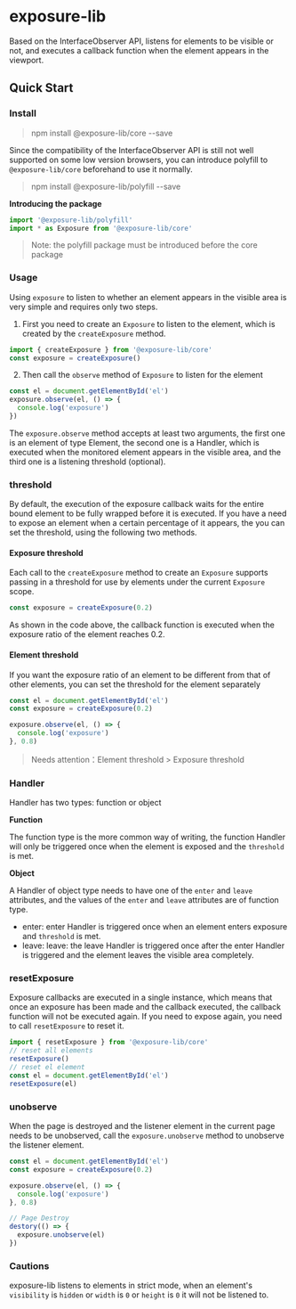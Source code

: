 # exposure-lib

Based on the InterfaceObserver API, listens for elements to be visible or not, and executes a callback function when the element appears in the viewport.

## Quick Start

### Install

> npm install @exposure-lib/core --save

Since the compatibility of the InterfaceObserver API is still not well supported on some low version browsers, you can introduce polyfill to `@exposure-lib/core` beforehand to use it normally.

> npm install @exposure-lib/polyfill --save

**Introducing the package**

```ts
import '@exposure-lib/polyfill'
import * as Exposure from '@exposure-lib/core'
```

> Note: the polyfill package must be introduced before the core package

### Usage

Using `exposure` to listen to whether an element appears in the visible area is very simple and requires only two steps.

1. First you need to create an `Exposure` to listen to the element, which is created by the `createExposure` method.

```ts
import { createExposure } from '@exposure-lib/core'
const exposure = createExposure()
```

2. Then call the `observe` method of `Exposure` to listen for the element

```ts
const el = document.getElementById('el')
exposure.observe(el, () => {
  console.log('exposure')
})
```
The `exposure.observe` method accepts at least two arguments, the first one is an element of type Element, the second one is a Handler, which is executed when the monitored element appears in the visible area, and the third one is a listening threshold (optional).


### threshold

By default, the execution of the exposure callback waits for the entire bound element to be fully wrapped before it is executed. If you have a need to expose an element when a certain percentage of it appears, the
you can set the threshold, using the following two methods.

#### Exposure threshold

Each call to the `createExposure` method to create an `Exposure` supports passing in a threshold for use by elements under the current `Exposure` scope.

```ts
const exposure = createExposure(0.2)
```

As shown in the code above, the callback function is executed when the exposure ratio of the element reaches 0.2.

#### Element threshold

If you want the exposure ratio of an element to be different from that of other elements, you can set the threshold for the element separately

```ts
const el = document.getElementById('el')
const exposure = createExposure(0.2)

exposure.observe(el, () => {
  console.log('exposure')
}, 0.8)

```

> Needs attention：Element threshold > Exposure threshold


### Handler
Handler has two types: function or object

**Function**

The function type is the more common way of writing, the function Handler will only be triggered once when the element is exposed and the `threshold` is met.

**Object**

A Handler of object type needs to have one of the `enter` and `leave` attributes, and the values of the `enter` and `leave` attributes are of function type.

- enter: enter Handler is triggered once when an element enters exposure and `threshold` is met.
- leave: leave: the leave Handler is triggered once after the enter Handler is triggered and the element leaves the visible area completely.


### resetExposure

Exposure callbacks are executed in a single instance, which means that once an exposure has been made and the callback executed, the callback function will not be executed again. If you need to expose again, you need to call `resetExposure` to reset it.

```ts
import { resetExposure } from '@exposure-lib/core'
// reset all elements
resetExposure()
// reset el element
const el = document.getElementById('el')
resetExposure(el)
```

### unobserve

When the page is destroyed and the listener element in the current page needs to be unobserved, call the `exposure.unobserve` method to unobserve the listener element.

```ts
const el = document.getElementById('el')
const exposure = createExposure(0.2)

exposure.observe(el, () => {
  console.log('exposure')
}, 0.8)

// Page Destroy
destory(() => {
  exposure.unobserve(el)
})
```
### Cautions

exposure-lib listens to elements in strict mode, when an element's `visibility` is `hidden` or `width` is `0` or `height` is `0` it will not be listened to.
